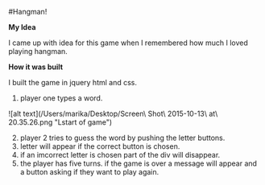#Hangman!

**My Idea**

I came up with idea for this game when I remembered how much I loved playing hangman. 

**How it was built**

I built the game in jquery html and css.

1. player one types a word.

![alt text](/Users/marika/Desktop/Screen\ Shot\ 2015-10-13\ at\ 20.35.26.png  "Lstart of game")

2. player 2 tries to guess the word by pushing the letter buttons.
3. letter will appear if the correct button is chosen.
4. if an imcorrect letter is chosen part of the div will disappear.
5. the player has five turns.
if the game is over a message will appear and a button asking if they want to play again.







